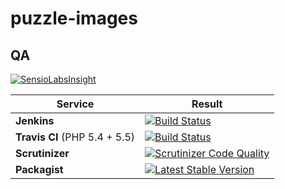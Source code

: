 puzzle-images
=============

QA
--

[![SensioLabsInsight](https://insight.sensiolabs.com/projects/a28429c5-108a-4074-b675-62e0a974bce8/big.png)](https://insight.sensiolabs.com/projects/a28429c5-108a-4074-b675-62e0a974bce8)

Service | Result
--- | ---
**Jenkins** | [![Build Status](http://jenkins.deboo.fr/job/Puzzle-images/badge/icon)](http://jenkins.deboo.fr/job/Puzzle-images/)
**Travis CI** (PHP 5.4 + 5.5) | [![Build Status](https://travis-ci.org/Niktux/puzzle-images.png?branch=master)](https://travis-ci.org/Niktux/puzzle-images)
**Scrutinizer** | [![Scrutinizer Code Quality](https://scrutinizer-ci.com/g/Niktux/puzzle-images/badges/quality-score.png?b=master)](https://scrutinizer-ci.com/g/Niktux/puzzle-images/?branch=master)
**Packagist** | [![Latest Stable Version](https://poser.pugx.org/puzzle/images/v/stable.png)](https://packagist.org/packages/puzzle/images)
